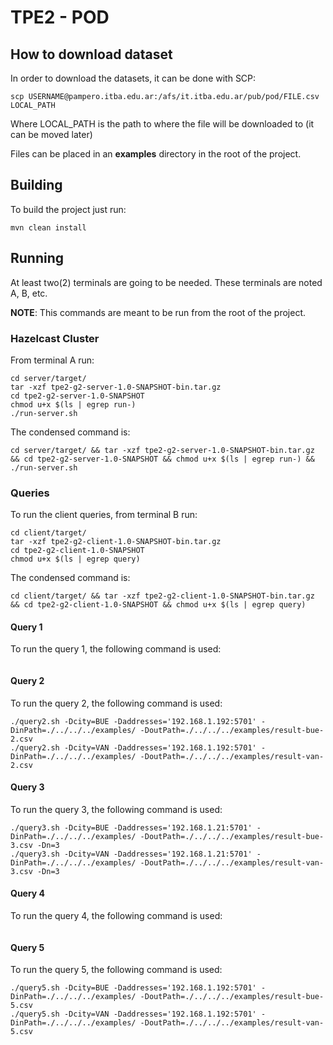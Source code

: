 # TPE2 - POD

## How to download dataset
In order to download the datasets, it can be done with SCP:
```
scp USERNAME@pampero.itba.edu.ar:/afs/it.itba.edu.ar/pub/pod/FILE.csv LOCAL_PATH
```
Where LOCAL_PATH is the path to where the file will be downloaded to (it can be moved later)

Files can be placed in an **examples** directory in the root of the project.

## Building
To build the project just run:
```
mvn clean install
```

## Running
At least two(2) terminals are going to be needed. These terminals are noted A, B, etc.

**NOTE**: This commands are meant to be run from the root of the project.

### Hazelcast Cluster
From terminal A run:
```
cd server/target/
tar -xzf tpe2-g2-server-1.0-SNAPSHOT-bin.tar.gz
cd tpe2-g2-server-1.0-SNAPSHOT
chmod u+x $(ls | egrep run-)
./run-server.sh
```

The condensed command is:
```
cd server/target/ && tar -xzf tpe2-g2-server-1.0-SNAPSHOT-bin.tar.gz && cd tpe2-g2-server-1.0-SNAPSHOT && chmod u+x $(ls | egrep run-) && ./run-server.sh
```

### Queries
To run the client queries, from terminal B run:
```
cd client/target/
tar -xzf tpe2-g2-client-1.0-SNAPSHOT-bin.tar.gz
cd tpe2-g2-client-1.0-SNAPSHOT
chmod u+x $(ls | egrep query)
```

The condensed command is:
```
cd client/target/ && tar -xzf tpe2-g2-client-1.0-SNAPSHOT-bin.tar.gz && cd tpe2-g2-client-1.0-SNAPSHOT && chmod u+x $(ls | egrep query)
```

#### Query 1
To run the query 1, the following command is used:
```
```

#### Query 2
To run the query 2, the following command is used:
```
./query2.sh -Dcity=BUE -Daddresses='192.168.1.192:5701' -DinPath=./../../../examples/ -DoutPath=./../../../examples/result-bue-2.csv
./query2.sh -Dcity=VAN -Daddresses='192.168.1.192:5701' -DinPath=./../../../examples/ -DoutPath=./../../../examples/result-van-2.csv
```

#### Query 3
To run the query 3, the following command is used:
```
./query3.sh -Dcity=BUE -Daddresses='192.168.1.21:5701' -DinPath=./../../../examples/ -DoutPath=./../../../examples/result-bue-3.csv -Dn=3
./query3.sh -Dcity=VAN -Daddresses='192.168.1.21:5701' -DinPath=./../../../examples/ -DoutPath=./../../../examples/result-van-3.csv -Dn=3
```

#### Query 4
To run the query 4, the following command is used:
```
```

#### Query 5
To run the query 5, the following command is used:
```
./query5.sh -Dcity=BUE -Daddresses='192.168.1.192:5701' -DinPath=./../../../examples/ -DoutPath=./../../../examples/result-bue-5.csv
./query5.sh -Dcity=VAN -Daddresses='192.168.1.192:5701' -DinPath=./../../../examples/ -DoutPath=./../../../examples/result-van-5.csv
```
